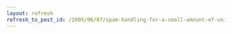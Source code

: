 ```yaml
---
layout: refresh
refresh_to_post_id: /2005/06/07/spam-handling-for-a-small-amount-of-unix-users
---
```

